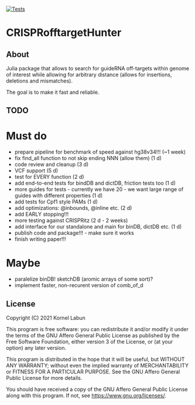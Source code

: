 [![Tests](https://github.com/JokingHero/CRISPRofftargetHunter.jl/actions/workflows/test.yml/badge.svg)](https://github.com/JokingHero/CRISPRofftargetHunter.jl/actions/workflows/test.yml)

# CRISPRofftargetHunter  


## About

Julia package that allows to search for guideRNA off-targets within genome
of interest while allowing for arbitrary distance
(allows for insertions, deletions and mismatches).

The goal is to make it fast and reliable.

## TODO

# Must do

* prepare pipeline for benchmark of speed against hg38v34!!! (~1 week)
* fix find_all function to not skip ending NNN (allow them) (1 d)
* code review and cleanup (3 d)
* VCF support (5 d)
* test for EVERY function (2 d)
* add end-to-end tests for bindDB and dictDB, friction tests too (1 d)
* more guides for tests - currently we have 20 - we want large range of guides with different properties (1 d)
* add tests for Cpf1 style PAMs (1 d)
* add optimizations: @inbounds, @inline etc. (2 d)
* add EARLY stopping!!! 
* more testing against CRISPRitz (2 d - 2 weeks)
* add interface for our standalone and main for binDB, dictDB etc. (1 d)
* publish code and package!!! - make sure it works
* finish writing paper!!!

# Maybe

* paralelize binDB! sketchDB (aromic arrays of some sort)?
* implement faster, non-recurent version of comb_of_d


## License  

Copyright (C) 2021  Kornel Labun

This program is free software: you can redistribute it and/or modify
it under the terms of the GNU Affero General Public License as published
by the Free Software Foundation, either version 3 of the License, or
(at your option) any later version.

This program is distributed in the hope that it will be useful,
but WITHOUT ANY WARRANTY; without even the implied warranty of
MERCHANTABILITY or FITNESS FOR A PARTICULAR PURPOSE.  See the
GNU Affero General Public License for more details.

You should have received a copy of the GNU Affero General Public License
along with this program.  If not, see <https://www.gnu.org/licenses/>.

